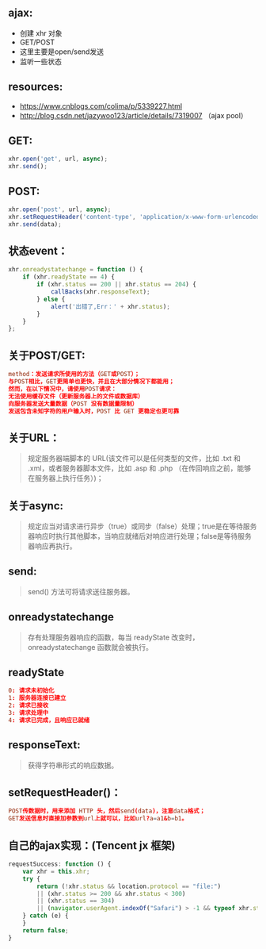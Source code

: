 ## ajax:
+ 创建 xhr 对象
+ GET/POST
+ 这里主要是open/send发送
+ 监听一些状态

## resources:
+ https://www.cnblogs.com/colima/p/5339227.html
+ http://blog.csdn.net/jazywoo123/article/details/7319007 （ajax pool）

## GET:
```js
xhr.open('get', url, async);
xhr.send();
```

## POST:
```js
xhr.open('post', url, async);
xhr.setRequestHeader('content-type', 'application/x-www-form-urlencoded');
xhr.send(data);
```

## 状态event：
```js
xhr.onreadystatechange = function () {
    if (xhr.readyState == 4) {
        if (xhr.status == 200 || xhr.status == 204) {
            callBacks(xhr.responseText);
        } else {
            alert('出错了,Err：' + xhr.status);
        }
    }
};
```


## 关于POST/GET:
```conf
method：发送请求所使用的方法（GET或POST）；
与POST相比，GET更简单也更快，并且在大部分情况下都能用；
然而，在以下情况中，请使用POST请求：
无法使用缓存文件（更新服务器上的文件或数据库）
向服务器发送大量数据（POST 没有数据量限制）
发送包含未知字符的用户输入时，POST 比 GET 更稳定也更可靠
```

## 关于URL：
> 规定服务器端脚本的 URL(该文件可以是任何类型的文件，比如 .txt 和 .xml，或者服务器脚本文件，比如 .asp 和 .php （在传回响应之前，能够在服务器上执行任务）)；

## 关于async:
> 规定应当对请求进行异步（true）或同步（false）处理；true是在等待服务器响应时执行其他脚本，当响应就绪后对响应进行处理；false是等待服务器响应再执行。


## send:
> send() 方法可将请求送往服务器。

## onreadystatechange
> 存有处理服务器响应的函数，每当 readyState 改变时，onreadystatechange 函数就会被执行。

## readyState
```conf
0: 请求未初始化
1: 服务器连接已建立
2: 请求已接收
3: 请求处理中
4: 请求已完成，且响应已就绪
```

## responseText:
> 获得字符串形式的响应数据。

## setRequestHeader()：
```conf
POST传数据时，用来添加 HTTP 头，然后send(data)，注意data格式；
GET发送信息时直接加参数到url上就可以，比如url?a=a1&b=b1。
```

## 自己的ajax实现：(Tencent jx 框架)
```js
requestSuccess: function () {
    var xhr = this.xhr;
    try {
        return (!xhr.status && location.protocol == "file:")
        || (xhr.status >= 200 && xhr.status < 300)
        || (xhr.status == 304)
        || (navigator.userAgent.indexOf("Safari") > -1 && typeof xhr.status == "undefined");
    } catch (e) {
    }
    return false;
}
```